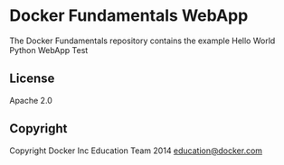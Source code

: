 Docker Fundamentals WebApp
==========================

The Docker Fundamentals repository contains the example Hello World Python WebApp Test

## License

Apache 2.0

## Copyright

Copyright Docker Inc Education Team 2014 <education@docker.com>

